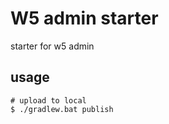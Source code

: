 # W5 admin starter

starter for w5 admin

## usage

```shell
# upload to local
$ ./gradlew.bat publish
```

